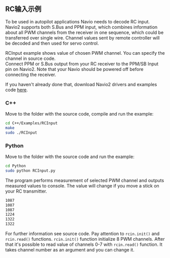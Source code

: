 ## RC输入示例

To be used in autopilot applications Navio needs to decode RC input. Navio2 supports both S.Bus and PPM input, which combines information about all PWM channels from the receiver in one sequence, which could be transferred over single wire. Channel values sent by remote controller will be decoded and then used for servo control.

RCInput example shows value of chosen PWM channel. You can specify the channel in source code.  
Connect PPM or S.Bus output from your RC receiver to the PPM/SB Input pin on Navio2. Note that your Navio should be powered off before connecting the receiver.

If you haven't already done that, download Navio2 drivers and examples code [here](navio-repository-cloning/).

### C++

Move to the folder with the source code, compile and run the example:
```bash
cd C++/Examples/RCInput
make
sudo ./RCInput
```
### Python

Move to the folder with the source code and run the example:
```bash
cd Python
sudo python RCInput.py
```
The program performs measurement of selected PWM channel and outputs measured values to console. The value will change if you move a stick on your RC transmitter.

```bash
1087
1087
1087
1224
1322
1322
```

For further information see source code. Pay attention to ```rcin.init()``` and ```rcin.read()``` functions. ```rcin.init()``` function initialize 8 PWM channels. After that it's possible to read value of channels 0-7 with ```rcin.read()``` function. It takes channel number as an argument and you can change it.
